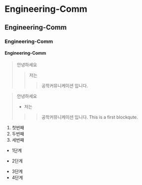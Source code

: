 # Engineering-Comm
## Engineering-Comm
### Engineering-Comm
#### Engineering-Comm

> 안녕하세요
>> 저는
>>> 공학커뮤니케이션 입니다.

> 안녕하세요
> + 저는
>>> 공학커뮤니케이션 입니다.
>>> This is a first blockqute.

1) 첫번째
2) 두번째
3) 세번째

* 1단계
- 2단계
+ 3단계
+ 4단계
